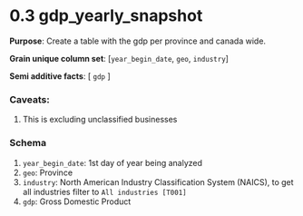 # 0.3 gdp_yearly_snapshot

**Purpose**: Create a table with the gdp per province and canada wide.

**Grain unique column set**: [`year_begin_date`, `geo`, `industry`]

**Semi additive facts**: [ `gdp` ]

### Caveats:
1. This is excluding unclassified businesses

### Schema
1. `year_begin_date`: 1st day of year being analyzed
2. `geo`: Province
3. `industry`: North American Industry Classification System (NAICS), to get all industries filter to `All industries [T001]`
4. `gdp`: Gross Domestic Product
